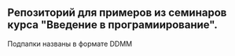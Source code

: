 ## Репозиторий для примеров из семинаров курса "Введение в програмиирование".
Подпапки названы в формате DDMM

